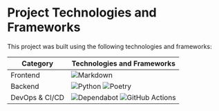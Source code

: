 # Project Technologies and Frameworks

This project was built using the following technologies and frameworks:

| Category       | Technologies and Frameworks                                                                                                                                                                                                                             |
| -------------- | ------------------------------------------------------------------------------------------------------------------------------------------------------------------------------------------------------------------------------------------------------- |
| Frontend       | ![Markdown](https://img.shields.io/badge/markdown-%23000000.svg?style=for-the-badge&logo=markdown&logoColor=white)                                                                                                                                      |
| Backend        | ![Python](https://img.shields.io/badge/python-3670A0?style=for-the-badge&logo=python&logoColor=ffdd54) ![Poetry](https://img.shields.io/badge/poetry-%23150458.svg?style=for-the-badge&logo=poetry&logoColor=white)                                     |
| DevOps & CI/CD | ![Dependabot](https://img.shields.io/badge/dependabot-025E8C?style=for-the-badge&logo=dependabot&logoColor=white) ![GitHub Actions](https://img.shields.io/badge/github%20actions-%232671E5.svg?style=for-the-badge&logo=githubactions&logoColor=white) |
